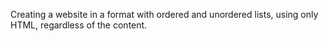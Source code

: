Creating a website in a format with ordered and unordered lists, using only HTML, regardless of the content.
